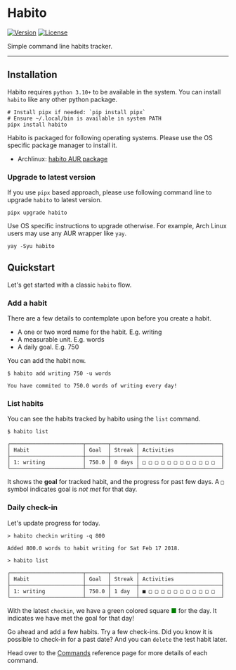 # Habito

[![Version](https://img.shields.io/pypi/v/habito.svg)](https://pypi.python.org/pypi/habito)
[![License](https://img.shields.io/github/license/codito/habito.svg)](https://github.com/codito/habito/blob/master/LICENSE.md)

Simple command line habits tracker.

<script src="https://asciinema.org/a/sczj9UFocJ6VbWLGWBguc1XCI.js" id="asciicast-sczj9UFocJ6VbWLGWBguc1XCI" async></script>

---

## Installation

Habito requires `python 3.10+` to be available in the system. You can install
`habito` like any other python package.

```shell
# Install pipx if needed: `pip install pipx`
# Ensure ~/.local/bin is available in system PATH
pipx install habito
```

Habito is packaged for following operating systems. Please use the OS specific
package manager to install it.

- Archlinux: [habito AUR package][habito-aur]

[habito-aur]: https://aur.archlinux.org/packages/habito/

### Upgrade to latest version

If you use `pipx` based approach, please use following command line to upgrade
`habito` to latest version.

```shell
pipx upgrade habito
```

Use OS specific instructions to upgrade otherwise. For example, Arch Linux users
may use any AUR wrapper like `yay`.

```shell
yay -Syu habito
```

## Quickstart

Let's get started with a classic `habito` flow.

### Add a habit

There are a few details to contemplate upon before you create a habit.

- A one or two word name for the habit. E.g. writing
- A measurable unit. E.g. words
- A daily goal. E.g. 750

You can add the habit now.

```shell
$ habito add writing 750 -u words

You have commited to 750.0 words of writing every day!
```

### List habits

You can see the habits tracked by habito using the `list` command.

```shell
$ habito list

┌───────────────────────┬───────┬────────┬──────────────────────────┐
│ Habit                 │ Goal  │ Streak │ Activities               │
├───────────────────────┼───────┼────────┼──────────────────────────┤
│ 1: writing            │ 750.0 │ 0 days │ □ □ □ □ □ □ □ □ □ □ □ □  │
└───────────────────────┴───────┴────────┴──────────────────────────┘
```

It shows the **goal** for tracked habit, and the progress for past few days. A
`□` symbol indicates goal is _not met_ for that day.

### Daily check-in

Let's update progress for today.

```shell
> habito checkin writing -q 800

Added 800.0 words to habit writing for Sat Feb 17 2018.

> habito list

┌───────────────────────┬───────┬────────┬──────────────────────────┐
│ Habit                 │ Goal  │ Streak │ Activities               │
├───────────────────────┼───────┼────────┼──────────────────────────┤
│ 1: writing            │ 750.0 │ 1 day  │ ■ □ □ □ □ □ □ □ □ □ □ □  │
└───────────────────────┴───────┴────────┴──────────────────────────┘
```

With the latest `checkin`, we have a green colored square <span
style="color:green">■</span> for the day. It indicates we have met the goal for
that day!

Go ahead and add a few habits. Try a few check-ins. Did you know it is possible
to check-in for a past date? And you can `delete` the test habit later.

Head over to the [Commands](commands.md) reference page for more details of each
command.

